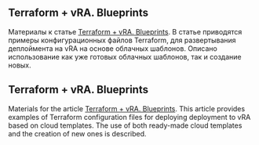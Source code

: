 ## Terraform + vRA. Blueprints
Материалы к статье [Terraform + vRA. Blueprints](https://as.zabedu.ru/virtual/vmware/vrealize/terraform-vra-tmp). В статье приводятся примеры конфигурационных файлов Terraform, для развертывания деплоймента на vRA на основе облачных шаблонов. Описано использование как уже готовых облачных шаблонов, так и создание новых.

## Terraform + vRA. Blueprints
Materials for the article [Terraform + vRA. Blueprints](https://as.zabedu.ru/virtual/vmware/vrealize/terraform-vra-tmp). This article provides examples of Terraform configuration files for deploying deployment to vRA based on cloud templates. The use of both ready-made cloud templates and the creation of new ones is described.
